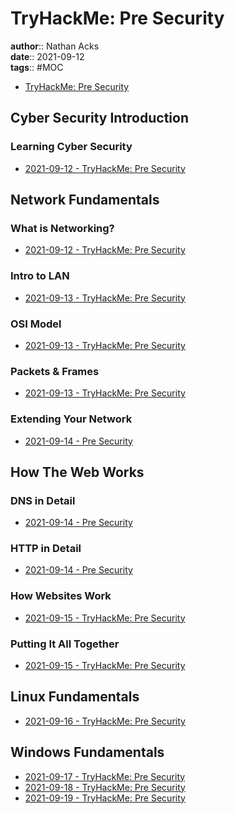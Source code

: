 # TryHackMe: Pre Security

**author**:: Nathan Acks  
**date**:: 2021-09-12  
**tags**:: #MOC

* [TryHackMe: Pre Security](https://tryhackme.com/path/outline/presecurity)

## Cyber Security Introduction

### Learning Cyber Security

* [2021-09-12 - TryHackMe: Pre Security](../log/2021-09-12-tryhackme-pre-security.md)

## Network Fundamentals

### What is Networking?

* [2021-09-12 - TryHackMe: Pre Security](../log/2021-09-12-tryhackme-pre-security.md)

### Intro to LAN

* [2021-09-13 - TryHackMe: Pre Security](../log/2021-09-13-tryhackme-pre-security.md)

### OSI Model

* [2021-09-13 - TryHackMe: Pre Security](../log/2021-09-13-tryhackme-pre-security.md)

### Packets & Frames

* [2021-09-13 - TryHackMe: Pre Security](../log/2021-09-13-tryhackme-pre-security.md)

### Extending Your Network

* [2021-09-14 - Pre Security](../log/2021-09-14-tryhackme-pre-security.md)

## How The Web Works

### DNS in Detail

* [2021-09-14 - Pre Security](../log/2021-09-14-tryhackme-pre-security.md)

### HTTP in Detail

* [2021-09-14 - Pre Security](../log/2021-09-14-tryhackme-pre-security.md)

### How Websites Work

* [2021-09-15 - TryHackMe: Pre Security](../log/2021-09-15-tryhackme-pre-security.md)

### Putting It All Together

* [2021-09-15 - TryHackMe: Pre Security](../log/2021-09-15-tryhackme-pre-security.md)

## Linux Fundamentals

* [2021-09-16 - TryHackMe: Pre Security](../log/2021-09-16-tryhackme-pre-security.md)

## Windows Fundamentals

* [2021-09-17 - TryHackMe: Pre Security](../log/2021-09-17-tryhackme-pre-security.md)
* [2021-09-18 - TryHackMe: Pre Security](../log/2021-09-18-tryhackme-pre-security.md)
* [2021-09-19 - TryHackMe: Pre Security](../log/2021-09-19-tryhackme-pre-security.md)

